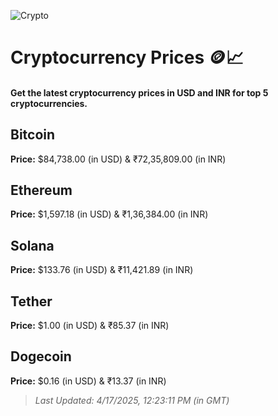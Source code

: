 
![Crypto](https://www.techguide.com.au/wp-content/uploads/2020/11/crypto3.jpeg)

# Cryptocurrency Prices 🪙📈

#### Get the latest cryptocurrency prices in USD and INR for top 5 cryptocurrencies.

## Bitcoin

**Price:** $84,738.00 (in USD) & ₹72,35,809.00 (in INR)

## Ethereum

**Price:** $1,597.18 (in USD) & ₹1,36,384.00 (in INR)

## Solana

**Price:** $133.76 (in USD) & ₹11,421.89 (in INR)

## Tether

**Price:** $1.00 (in USD) & ₹85.37 (in INR)

## Dogecoin

**Price:** $0.16 (in USD) & ₹13.37 (in INR)

> _Last Updated: 4/17/2025, 12:23:11 PM (in GMT)_
